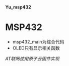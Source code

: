 <h4>Yu_msp432</h4>
<h1>MSP432</h1>
<ul>
    <li>msp432_main为综合代码</li>
    <li>OLED只有显示相关函数</li>
</ul>

<em>
    AT联网使用原子云固件实现

</em>